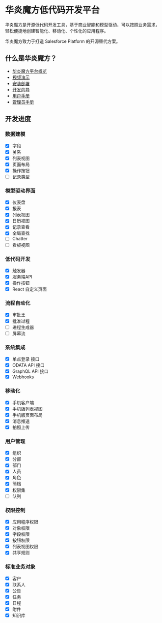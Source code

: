 # 华炎魔方低代码开发平台

华炎魔方是开源低代码开发工具，基于商业智能和模型驱动，可以按照业务需求，轻松便捷地创建智能化、移动化、个性化的应用程序。

华炎魔方致力于打造 Salesforce Platform 的开源替代方案。

## 什么是华炎魔方？

- [华炎魔方平台概览](https://www.steedos.com/platform/?from=github)
- [视频演示](https://www.steedos.com/videos/)
- [安装部署](https://www.steedos.com/developer/deploy)
- [开发向导](https://www.steedos.com/developer/)
- [用户手册](https://www.steedos.com/help/user/)
- [管理员手册](https://www.steedos.com/help/admin/)

## 开发进度

### 数据建模

- [x] 字段
- [x] 关系
- [x] 列表视图
- [x] 页面布局
- [x] 操作按钮
- [ ] 记录类型

### 模型驱动界面

- [x] 仪表盘
- [x] 报表
- [x] 列表视图
- [x] 日历视图
- [x] 记录查看
- [x] 全局查找
- [ ] Chatter
- [ ] 看板视图

### 低代码开发

- [x] 触发器
- [x] 服务端API
- [x] 操作按钮
- [x] React 自定义页面

### 流程自动化

- [x] 审批王
- [x] 批准过程
- [ ] 进程生成器
- [ ] 屏幕流

### 系统集成

- [x] 单点登录 接口
- [x] ODATA API 接口
- [x] GraphQL API 接口
- [x] Webhooks

### 移动化

- [x] 手机客户端
- [x] 手机版列表视图
- [x] 手机版页面布局
- [x] 消息推送
- [x] 拍照上传

### 用户管理

- [x] 组织
- [x] 分部
- [x] 部门
- [x] 人员
- [x] 角色
- [x] 简档
- [x] 权限集
- [ ] 队列

### 权限控制

- [x] 应用程序权限
- [x] 对象权限
- [x] 字段权限
- [x] 按钮权限
- [x] 列表视图权限
- [x] 共享规则

### 标准业务对象

- [x] 客户
- [x] 联系人
- [x] 公告
- [x] 任务
- [x] 日程
- [x] 附件
- [x] 知识库
